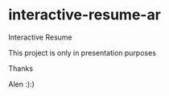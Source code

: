 # interactive-resume-ar
Interactive Resume

This project is only in presentation purposes

Thanks

Alen :):)
